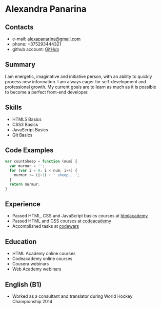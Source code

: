 # Alexandra Panarina

## Contacts
* e-mail: alexapanarina@gmail.com
* phone: +375293444321 
* github account: [GitHub](https://github.com/AlexandraPanarina)

## Summary 
I am energetic, imaginative and initiative person, with an ability to quickly process new information. I am always eager for self-development and professional growth. My current goals are to learn as much as it is possible to become a perfect front-end developer.

## Skills
* HTML5 Basics
* CSS3 Basics
* JavaScript Basics
* Git Basics

## Code Examples 
```javascript
var countSheep = function (num) {
  var murmur = '';
  for (var i = 0; i < num; i++) {
    murmur += (i+1) + ' sheep...';
  }
  return murmur;
}
```
## Experience 
* 	Passed HTML, CSS and JavaScript basics courses at [htmlacademy](https://htmlacademy.ru/profile/aliaksandrap)
* Passed HTML and CSS courses at [codeacademy](https://www.codecademy.com/profiles/AliaksandraP)
* Accomplished tasks at [codewars](https://www.codewars.com/users/AliaksandraP)

## Education 
* HTML Academy online courses
* Codeacademy online courses 
* Cousera webinars 
* Web Academy webinars

## English (B1)
* Worked as a consultant and translator during World Hockey Championship 2014
 